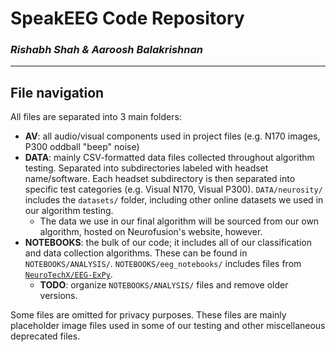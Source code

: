 # SpeakEEG Code Repository
### ***Rishabh Shah & Aaroosh Balakrishnan***

***

## File navigation
All files are separated into 3 main folders:
* **AV**: all audio/visual components used in project files (e.g. N170 images, P300 oddball "beep" noise)
* **DATA**: mainly CSV-formatted data files collected throughout algorithm testing. Separated into subdirectories labeled with headset name/software. Each headset subdirectory is then separated into specific test categories (e.g. Visual N170, Visual P300). `DATA/neurosity/` includes the `datasets/` folder, including other online datasets we used in our algorithm testing.
  * The data we use in our final algorithm will be sourced from our own algorithm, hosted on Neurofusion's website, however.
* **NOTEBOOKS**: the bulk of our code; it includes all of our classification and data collection algorithms. These can be found in `NOTEBOOKS/ANALYSIS/`. `NOTEBOOKS/eeg_notebooks/` includes files from [`NeuroTechX/EEG-ExPy`](https://github.com/NeuroTechX/EEG-ExPy).
  * **TODO**: organize `NOTEBOOKS/ANALYSIS/` files and remove older versions.

Some files are omitted for privacy purposes. These files are mainly placeholder image files used in some of our testing and other miscellaneous deprecated files.